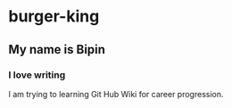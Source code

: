 # burger-king
## My name is Bipin
### I love writing
I am trying to learning Git Hub Wiki for career progression.
